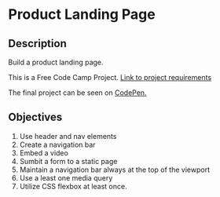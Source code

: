 # Product Landing Page

## Description
Build a product landing page.

This is a Free Code Camp Project. [Link to project requirements](freecodecamp.org/learn/responsive-web-design/responsive-web-design-projects/build-a-product-landing-page)

The final project can be seen on [CodePen.](https://codepen.io/plaustralcl/full/gOLgjqe)

## Objectives
1. Use header and nav elements
2. Create a navigation bar
3. Embed a video
4. Sumbit a form to a static page
5. Maintain a navigation bar always at the top of the viewport
6. Use a least one media query
7. Utilize CSS flexbox at least once.

